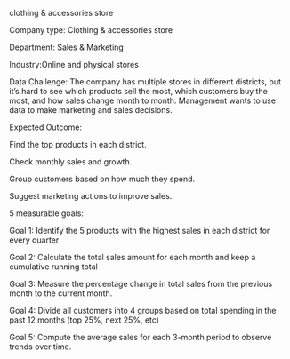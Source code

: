 clothing & accessories store

Company type: Clothing & accessories store

Department: Sales & Marketing

Industry:Online and physical stores

Data Challenge:
The company has multiple stores in different districts, but it’s hard to see which products sell the most, which customers buy the most, 
and how sales change month to month. Management wants to use data to make marketing and sales decisions.

Expected Outcome:

Find the top products in each district.

Check monthly sales and growth.

Group customers based on how much they spend.

Suggest marketing actions to improve sales.

5 measurable goals:

Goal 1: Identify the 5 products with the highest sales in each district for every quarter

Goal 2: Calculate the total sales amount for each month and keep a cumulative running total

Goal 3: Measure the percentage change in total sales from the previous month to the current month.

Goal 4: Divide all customers into 4 groups based on total spending in the past 12 months (top 25%, next 25%, etc)

Goal 5: Compute the average sales for each 3-month period to observe trends over time.
